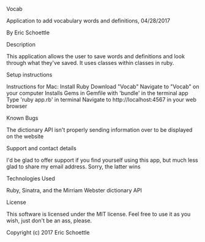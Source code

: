Vocab

Application to add vocabulary words and definitions, 04/28/2017

By Eric Schoettle

Description

This application allows the user to save words and definitions and look through what they've saved. It uses classes within classes in ruby.

Setup instructions

Instructions for Mac:
Install Ruby
Download "Vocab"
Navigate to "Vocab" on your computer
Installs Gems in Gemfile with 'bundle' in the terminal app
Type 'ruby app.rb' in terminal
Navigate to http://localhost:4567 in your web browser

Known Bugs

The dictionary API isn't properly sending information over to be displayed on the website

Support and contact details

I'd be glad to offer support if you find yourself using this app, but much less glad to share my email address. Sorry, the latter wins

Technologies Used

Ruby, Sinatra, and the Mirriam Webster dictionary API

License

This software is licensed under the MIT license. Feel free to use it as you wish, just don't be an ass, please.

Copyright (c) 2017 Eric Schoettle
